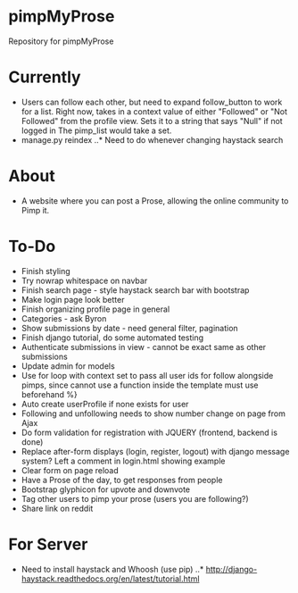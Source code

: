 # pimpMyProse
Repository for pimpMyProse

# Currently
+ Users can follow each other, but need to expand follow_button to work for 
a list. Right now, takes in a context value of either "Followed" or "Not Followed" from
the profile view. Sets it to a string that says "Null" if not logged in The pimp_list would take a set.
+ manage.py reindex
..* Need to do whenever changing haystack search

# About
+ A website where you can post a Prose, allowing the online community to Pimp it.

# To-Do
+ Finish styling
+ Try nowrap whitespace on navbar
+ Finish search page - style haystack search bar with bootstrap
+ Make login page look better
+ Finish organizing profile page in general
+ Categories - ask Byron
+ Show submissions by date - need general filter, pagination
+ Finish django tutorial, do some automated testing
+ Authenticate submissions in view - cannot be exact same as other submissions
+ Update admin for models
+ Use for loop with context set to pass all user ids for follow alongside pimps, since cannot use a function inside the template must use beforehand %}
+ Auto create userProfile if none exists for user
+ Following and unfollowing needs to show number change on page from Ajax
+ Do form validation for registration with JQUERY (frontend, backend is done)
+ Replace after-form displays (login, register, logout) with django message system? Left a comment in login.html showing example
+ Clear form on page reload
+ Have a Prose of the day, to get responses from people
+ Bootstrap glyphicon for upvote and downvote
+ Tag other users to pimp your prose (users you are following?)
+ Share link on reddit

# For Server
+ Need to install haystack and Whoosh (use pip)
..* http://django-haystack.readthedocs.org/en/latest/tutorial.html